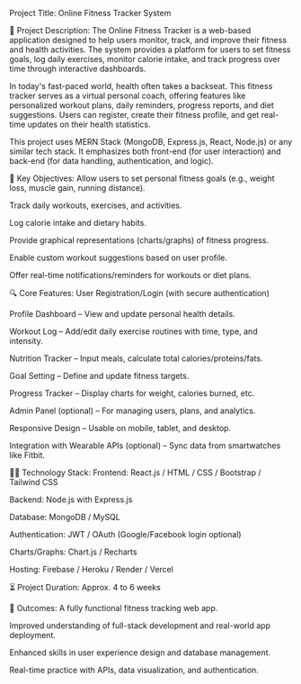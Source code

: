  Project Title:
Online Fitness Tracker System

📝 Project Description:
The Online Fitness Tracker is a web-based application designed to help users monitor, track, and improve their fitness and health activities. The system provides a platform for users to set fitness goals, log daily exercises, monitor calorie intake, and track progress over time through interactive dashboards.

In today's fast-paced world, health often takes a backseat. This fitness tracker serves as a virtual personal coach, offering features like personalized workout plans, daily reminders, progress reports, and diet suggestions. Users can register, create their fitness profile, and get real-time updates on their health statistics.

This project uses MERN Stack (MongoDB, Express.js, React, Node.js) or any similar tech stack. It emphasizes both front-end (for user interaction) and back-end (for data handling, authentication, and logic).

🎯 Key Objectives:
Allow users to set personal fitness goals (e.g., weight loss, muscle gain, running distance).

Track daily workouts, exercises, and activities.

Log calorie intake and dietary habits.

Provide graphical representations (charts/graphs) of fitness progress.

Enable custom workout suggestions based on user profile.

Offer real-time notifications/reminders for workouts or diet plans.

🔍 Core Features:
User Registration/Login (with secure authentication)

Profile Dashboard – View and update personal health details.

Workout Log – Add/edit daily exercise routines with time, type, and intensity.

Nutrition Tracker – Input meals, calculate total calories/proteins/fats.

Goal Setting – Define and update fitness targets.

Progress Tracker – Display charts for weight, calories burned, etc.

Admin Panel (optional) – For managing users, plans, and analytics.

Responsive Design – Usable on mobile, tablet, and desktop.

Integration with Wearable APIs (optional) – Sync data from smartwatches like Fitbit.

🧑‍💻 Technology Stack:
Frontend: React.js / HTML / CSS / Bootstrap / Tailwind CSS

Backend: Node.js with Express.js

Database: MongoDB / MySQL

Authentication: JWT / OAuth (Google/Facebook login optional)

Charts/Graphs: Chart.js / Recharts

Hosting: Firebase / Heroku / Render / Vercel

⏳ Project Duration:
Approx. 4 to 6 weeks

🚀 Outcomes:
A fully functional fitness tracking web app.

Improved understanding of full-stack development and real-world app deployment.

Enhanced skills in user experience design and database management.

Real-time practice with APIs, data visualization, and authentication.


